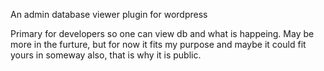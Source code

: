 An admin database viewer plugin for wordpress

Primary for developers so one can view db and what is happeing. May be more in the furture, but for now it fits my purpose and maybe it could fit yours in someway also, that is why it is public.

